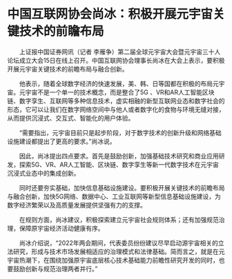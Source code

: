 # 中国互联网协会尚冰：积极开展元宇宙关键技术的前瞻布局




　　上证报中国证券网讯（记者 李雁争）第二届全球元宇宙大会暨元宇宙三十人论坛成立大会15日在线上召开。中国互联网协会理事长尚冰在大会上表示，要积极开展元宇宙关键技术的前瞻布局与融合创新。

　　他表示，随着全球数字经济的快速发展，美、韩、日等国都在积极的布局元宇宙。元宇宙不是一个单一的技术概念，而是整合了5G 、VR和AR人工智能区块链、数字孪生、互联网等多种信息技术，虚实相融的新型互联网业态和数字社会的形态，它可以让我们在数字网络空间中与他人或者数字化的食物与环境无缝对接，从而提供沉浸式、交互式、智能化的用户体验。

　　“需要指出，元宇宙目前只是起步阶段，对于数字技术的创新升级和网络基础设施建设都提出了更高的要求。”尚冰说。

　　因此，尚冰提出四点要求。首先是鼓励创新，加强基础技术研究和商业应用研发，探索5G、VR、AR人工智能、区块链、数字孪生等新一代数字技术在元宇宙沉浸式业态中的集成创新。

　　同时还要夯实基础，加快信息基础设施建设。要积极开展关键技术的前瞻布局与融合创新，加快5G网络、数据中心、工业互联网等新型信息基础设施建设，为数字经济繁荣以及高质量发展提供坚强有力的支撑。

　　在规则方面，尚冰建议，积极探索建立元宇宙社会规则体系；还有加强规范治理，保障原宇宙经济活动健康有序。

　　尚冰介绍说，“2022年两会期间，代表委员纷纷建议尽早启动源宇宙相关的立法研究，形成与技术市场发展相适应的治理模式和法律基础。简而言之，就是在元宇宙热潮下，在围绕加强原宇宙底层核心技术基础能力前瞻性研究开发的同时，也要鼓励创新与规范治理两者并行。”
